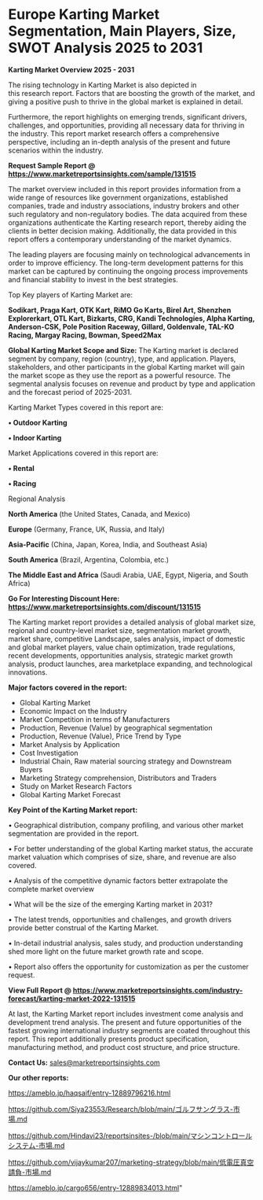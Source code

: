 # Europe Karting Market Segmentation, Main Players, Size, SWOT Analysis 2025 to 2031

<Strong> Karting Market Overview 2025 - 2031</strong>

The rising technology in Karting Market is also depicted in this research report. Factors that are boosting the growth of the market, and giving a positive push to thrive in the global market is explained in detail.

Furthermore, the report highlights on emerging trends, significant drivers, challenges, and opportunities, providing all necessary data for thriving in the industry. This report market research offers a comprehensive perspective, including an in-depth analysis of the present and future scenarios within the industry.

<strong>Request Sample Report @ <a href=https://www.marketreportsinsights.com/sample/131515>https://www.marketreportsinsights.com/sample/131515</a></strong>

The market overview included in this report provides information from a wide range of resources like government organizations, established companies, trade and industry associations, industry brokers and other such regulatory and non-regulatory bodies. The data acquired from these organizations authenticate the Karting research report, thereby aiding the clients in better decision making. Additionally, the data provided in this report offers a contemporary understanding of the market dynamics.

The leading players are focusing mainly on technological advancements in order to improve efficiency. The long-term development patterns for this market can be captured by continuing the ongoing process improvements and financial stability to invest in the best strategies.

Top Key players of Karting Market are:

<strong>Sodikart, Praga Kart, OTK Kart, RiMO Go Karts, Birel Art, Shenzhen Explorerkart, OTL Kart, Bizkarts, CRG, Kandi Technologies, Alpha Karting, Anderson-CSK, Pole Position Raceway, Gillard, Goldenvale, TAL-KO Racing, Margay Racing, Bowman, Speed2Max</strong>

<strong><b>Global Karting Market Scope and Size:</b></strong>
The Karting market is declared segment by company, region (country), type, and application. Players, stakeholders, and other participants in the global Karting market will gain the market scope as they use the report as a powerful resource. The segmental analysis focuses on revenue and product by type and application and the forecast period of 2025-2031.

Karting Market Types covered in this report are:

<strong>• Outdoor Karting

• Indoor Karting</strong>

Market Applications covered in this report are:

<strong>• Rental

• Racing</strong> 

Regional Analysis

<strong>North America</strong> (the United States, Canada, and Mexico)

<strong>Europe</strong> (Germany, France, UK, Russia, and Italy)

<strong>Asia-Pacific</strong> (China, Japan, Korea, India, and Southeast Asia)

<strong>South America</strong> (Brazil, Argentina, Colombia, etc.)

<strong>The Middle East and Africa</strong> (Saudi Arabia, UAE, Egypt, Nigeria, and South Africa)

<strong>Go For Interesting Discount Here: <a href=https://www.marketreportsinsights.com/discount/131515>https://www.marketreportsinsights.com/discount/131515</a></strong>

The Karting market report provides a detailed analysis of global market size, regional and country-level market size, segmentation market growth, market share, competitive Landscape, sales analysis, impact of domestic and global market players, value chain optimization, trade regulations, recent developments, opportunities analysis, strategic market growth analysis, product launches, area marketplace expanding, and technological innovations.

<strong><b>Major factors covered in the report:</b></strong>
<ul>
  <li>Global Karting Market </li>
  <li>Economic Impact on the Industry</li>
  <li>Market Competition in terms of Manufacturers</li>
  <li>Production, Revenue (Value) by geographical segmentation</li>
  <li>Production, Revenue (Value), Price Trend by Type</li>
  <li>Market Analysis by Application</li>
  <li>Cost Investigation</li>
  <li>Industrial Chain, Raw material sourcing strategy and Downstream Buyers</li>
  <li>Marketing Strategy comprehension, Distributors and Traders</li>
  <li>Study on Market Research Factors</li>
  <li>Global Karting Market Forecast</li>
</ul>

<strong><b>Key Point of the Karting Market report:</b></strong>

• Geographical distribution, company profiling, and various other market segmentation are provided in the report.

• For better understanding of the global Karting market status, the accurate market valuation which comprises of size, share, and revenue are also covered.

• Analysis of the competitive dynamic factors better extrapolate the complete market overview

• What will be the size of the emerging Karting market in 2031?

• The latest trends, opportunities and challenges, and growth drivers provide better construal of the Karting Market.

• In-detail industrial analysis, sales study, and production understanding shed more light on the future market growth rate and scope.

• Report also offers the opportunity for customization as per the customer request.

<strong><b>View Full Report @ <a href=https://www.marketreportsinsights.com/industry-forecast/karting-market-2022-131515>https://www.marketreportsinsights.com/industry-forecast/karting-market-2022-131515</a></b></strong>


At last, the Karting Market report includes investment come analysis and development trend analysis. The present and future opportunities of the fastest growing international industry segments are coated throughout this report. This report additionally presents product specification, manufacturing method, and product cost structure, and price structure.

<strong>Contact Us:</strong>
sales@marketreportsinsights.com

<strong>Our other reports:</strong>

<a href=https://ameblo.jp/haqsaif/entry-12889796216.html>https://ameblo.jp/haqsaif/entry-12889796216.html</a>

<a href=https://github.com/Siya23553/Research/blob/main/ゴルフサングラス-市場.md>https://github.com/Siya23553/Research/blob/main/ゴルフサングラス-市場.md</a>

<a href=https://github.com/Hindavi23/reportsinsites-/blob/main/マシンコントロールシステム-市場.md>https://github.com/Hindavi23/reportsinsites-/blob/main/マシンコントロールシステム-市場.md</a>

<a href=https://github.com/vijaykumar207/marketing-strategy/blob/main/低電圧真空請負-市場.md>https://github.com/vijaykumar207/marketing-strategy/blob/main/低電圧真空請負-市場.md</a>

<a href=https://ameblo.jp/cargo656/entry-12889834013.html>https://ameblo.jp/cargo656/entry-12889834013.html</a>"
